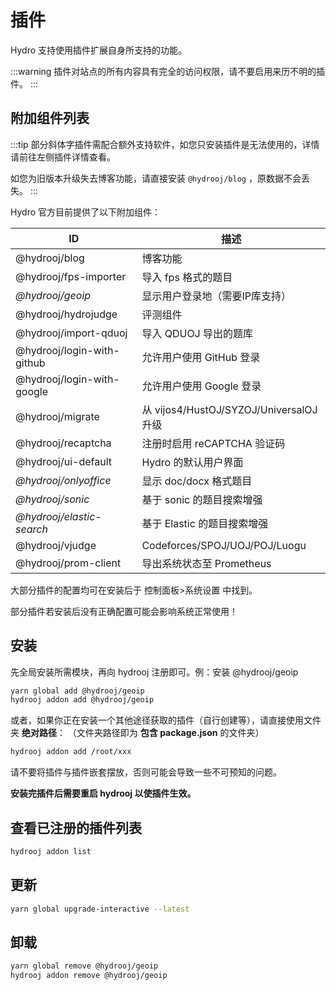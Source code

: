 # 插件

Hydro 支持使用插件扩展自身所支持的功能。

:::warning
插件对站点的所有内容具有完全的访问权限，请不要启用来历不明的插件。
:::

## 附加组件列表

:::tip
部分斜体字插件需配合额外支持软件，如您只安装插件是无法使用的，详情请前往左侧插件详情查看。

如您为旧版本升级失去博客功能，请直接安装 `@hydrooj/blog` ，原数据不会丢失。
:::

Hydro 官方目前提供了以下附加组件：

| ID                         | 描述                          |
| -------------------------- | ----------------------------- |
| @hydrooj/blog              | 博客功能                     |
| @hydrooj/fps-importer      | 导入 fps 格式的题目           |
| *@hydrooj/geoip*             | 显示用户登录地（需要IP库支持）   |
| @hydrooj/hydrojudge        | 评测组件                      |
| @hydrooj/import-qduoj      | 导入 QDUOJ 导出的题库         |
| @hydrooj/login-with-github | 允许用户使用 GitHub 登录      |
| @hydrooj/login-with-google | 允许用户使用 Google 登录      |
| @hydrooj/migrate           | 从 vijos4/HustOJ/SYZOJ/UniversalOJ 升级 |
| @hydrooj/recaptcha         | 注册时启用 reCAPTCHA 验证码   |
| @hydrooj/ui-default        | Hydro 的默认用户界面          |
| *@hydrooj/onlyoffice*       | 显示 doc/docx 格式题目        |
| *@hydrooj/sonic*            | 基于 sonic 的题目搜索增强     |
| *@hydrooj/elastic-search*   | 基于 Elastic 的题目搜索增强   |
| @hydrooj/vjudge            | Codeforces/SPOJ/UOJ/POJ/Luogu |
| @hydrooj/prom-client       | 导出系统状态至 Prometheus     |

<!--
以下插件由社区提供：

| ID                                                 | 作者      | 描述                         |
| -------------------------------------------------- | --------- | ---------------------------- |
| [hydro-pdf-preview](//github.com/Ri-moe/hydro-pdf) | wuxianucw | 使用 PDF.js 在题面中插入 PDF |
-->

大部分插件的配置均可在安装后于 控制面板>系统设置 中找到。

部分插件若安装后没有正确配置可能会影响系统正常使用！

## 安装

先全局安装所需模块，再向 hydrooj 注册即可。例：安装 @hydrooj/geoip

```sh
yarn global add @hydrooj/geoip
hydrooj addon add @hydrooj/geoip
```

或者，如果你正在安装一个其他途径获取的插件（自行创建等），请直接使用文件夹 **绝对路径**：
（文件夹路径即为 **包含 package.json** 的文件夹）

```sh
hydrooj addon add /root/xxx
```

请不要将插件与插件嵌套摆放，否则可能会导致一些不可预知的问题。

**安装完插件后需要重启 hydrooj 以使插件生效。**

## 查看已注册的插件列表

```sh
hydrooj addon list
```

## 更新

```sh
yarn global upgrade-interactive --latest
```

## 卸载

```sh
yarn global remove @hydrooj/geoip
hydrooj addon remove @hydrooj/geoip
```
